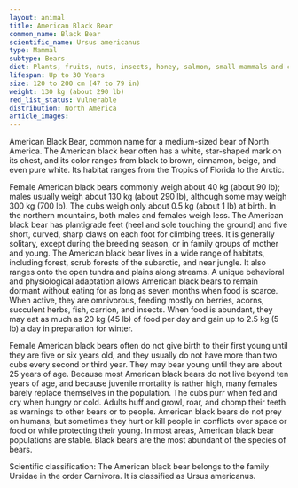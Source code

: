 ```yaml
---
layout: animal
title: American Black Bear
common_name: Black Bear
scientific_name: Ursus americanus
type: Mammal
subtype: Bears
diet: Plants, fruits, nuts, insects, honey, salmon, small mammals and carrion
lifespan: Up to 30 Years
size: 120 to 200 cm (47 to 79 in)
weight: 130 kg (about 290 lb)
red_list_status: Vulnerable
distribution: North America
article_images: 
---
```


American Black Bear, common name for a medium-sized bear of North America. The American black bear often has a white, star-shaped mark on its chest, and its color ranges from black to brown, cinnamon, beige, and even pure white. Its habitat ranges from the Tropics of Florida to the Arctic.

Female American black bears commonly weigh about 40 kg (about 90 lb); males usually weigh about 130 kg (about 290 lb), although some may weigh 300 kg (700 lb). The cubs weigh only about 0.5 kg (about 1 lb) at birth. In the northern mountains, both males and females weigh less. The American black bear has plantigrade feet (heel and sole touching the ground) and five short, curved, sharp claws on each foot for climbing trees. It is generally solitary, except during the breeding season, or in family groups of mother and young. The American black bear lives in a wide range of habitats, including forest, scrub forests of the subarctic, and near jungle. It also ranges onto the open tundra and plains along streams. A unique behavioral and physiological adaptation allows American black bears to remain dormant without eating for as long as seven months when food is scarce. When active, they are omnivorous, feeding mostly on berries, acorns, succulent herbs, fish, carrion, and insects. When food is abundant, they may eat as much as 20 kg (45 lb) of food per day and gain up to 2.5 kg (5 lb) a day in preparation for winter.

Female American black bears often do not give birth to their first young until they are five or six years old, and they usually do not have more than two cubs every second or third year. They may bear young until they are about 25 years of age. Because most American black bears do not live beyond ten years of age, and because juvenile mortality is rather high, many females barely replace themselves in the population. The cubs purr when fed and cry when hungry or cold. Adults huff and growl, roar, and chomp their teeth as warnings to other bears or to people. American black bears do not prey on humans, but sometimes they hurt or kill people in conflicts over space or food or while protecting their young. In most areas, American black bear populations are stable. Black bears are the most abundant of the species of bears.

Scientific classification: The American black bear belongs to the family Ursidae in the order Carnivora. It is classified as Ursus americanus.